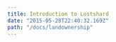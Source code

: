 ```yaml
---
title: Introduction to Lostshard
date: "2015-05-28T22:40:32.169Z"
path: "/docs/landownership"
---
```

